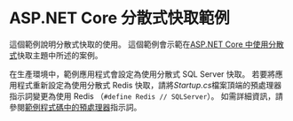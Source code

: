 # <a name="aspnet-core-distributed-cache-sample"></a>ASP.NET Core 分散式快取範例

這個範例說明分散式快取的使用。 這個範例會示範在[ASP.NET Core 中使用分散式](https://docs.microsoft.com/aspnet/core/performance/caching/distributed)快取主題中所述的案例。

在生產環境中，範例應用程式會設定為使用分散式 SQL Server 快取。 若要將應用程式重新設定為使用分散式 Redis 快取，請將*Startup.cs*檔案頂端的預處理器指示詞變更為使用 Redis （`#define Redis // SQLServer`）。 如需詳細資訊，請參閱[範例程式碼中的預處理器](https://docs.microsoft.com/aspnet/core/#preprocessor-directives-in-sample-code)指示詞。
